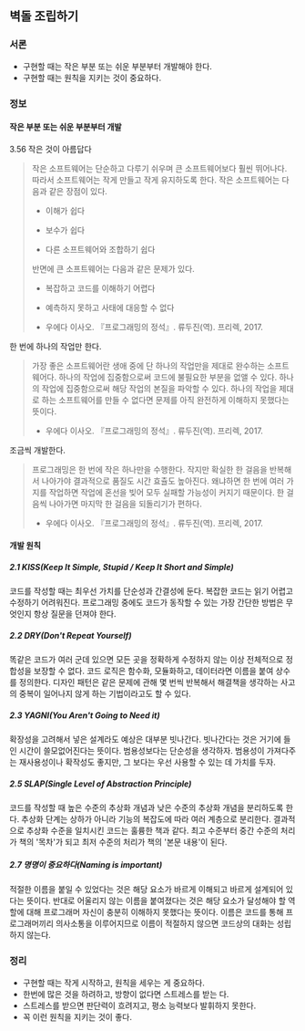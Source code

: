 ## 벽돌 조립하기
### 서론

- 구현할 때는 작은 부분 또는 쉬운 부분부터 개발해야 한다.
- 구현할 때는 원칙을 지키는 것이 중요하다.

### 정보

#### 작은 부분 또는 쉬운 부분부터 개발

3.56 작은 것이 아름답다

> 작은 소프트웨어는 단순하고 다루기 쉬우며 큰 소프트웨어보다 훨씬 뛰어나다. 따라서 소프트웨어는 작게 만들고 작게 유지하도록 한다.
> 작은 소프트웨어는 다음과 같은 장점이 있다.
>
> - 이해가 쉽다
>
> - 보수가 쉽다
>
> - 다른 소프트웨어와 조합하기 쉽다
>
> 반면에 큰 소프트웨어는 다음과 같은 문제가 있다.
>
> - 복잡하고 코드를 이해하기 어렵다
>
> - 예측하지 못하고 사태에 대응할 수 없다
>
>   
>
> - 우에다 이사오. 『프로그래밍의 정석』. 류두진(역). 프리렉, 2017.

한 번에 하나의 작업만 한다.

> 가장 좋은 소프트웨어란 생애 중에 단 하나의 작업만을 제대로 완수하는 소프트웨어다. 하나의 작업에 집중함으로써 코드에 불필요한 부분을 없앨 수 있다. 하나의 작업에 집중함으로써 해당 작업의 본질을 파악할 수 있다. 하나의 작업을 제대로 하는 소프트웨어를 만들 수 없다면 문제를 아직 완전하게 이해하지 못했다는 뜻이다.
>
> - 우에다 이사오. 『프로그래밍의 정석』. 류두진(역). 프리렉, 2017.

조금씩 개발한다.

> 프로그래밍은 한 번에 작은 하나만을 수행한다. 작지만 확실한 한 걸음을 반복해서 나아가야 결과적으로 품질도 시간 효츌도 높아진다. 왜냐하면 한 번에 여러 가지를 작업하면 작업에 혼선을 빚어 모두 실패할 가능성이 커지기 때문이다. 한 걸음씩 나아가면 마지막 한 걸음을 되돌리기가 편하다.
>
> - 우에다 이사오. 『프로그래밍의 정석』. 류두진(역). 프리렉, 2017.

#### 개발 원칙

##### 2.1 KISS(Keep It Simple, Stupid / Keep It Short and Simple)

코드를 작성할 때는 최우선 가치를 단순성과 간결성에 둔다. 복잡한 코드는 읽기 어렵고 수정하기 어려워진다. 프로그래밍 중에도 코드가 동작할 수 있는 가장 간단한 방법은 무엇인지 항상 질문을 던져야 한다.

##### 2.2 DRY(Don't Repeat Yourself)

똑같은 코드가 여러 군데 있으면 모든 곳을 정확하게 수정하지 않는 이상 전체적으로 정합성을 보장할 수 없다. 코드 로직은 함수화, 모듈화하고, 데이터라면 이름을 붙여 상수를 정의한다.
디자인 패턴은 같은 문제에 관해 몇 번씩 반복해서 해결책을 생각하는 사고의 중복이 일어나지 않게 하는 기법이라고도 할 수 있다.

##### 2.3 YAGNI(You Aren't Going to Need it)

확장성을 고려해서 넣은 설계라도 예상은 대부분 빗나간다. 빗나간다는 것은 거기에 들인 시간이 쓸모없어진다는 뜻이다. 범용성보다는 단순성을 생각하자. 범용성이 가져다주는 재사용성이나 확작성도 좋지만, 그 보다는 우선 사용할 수 있는 데 가치를 두자. 

##### 2.5 SLAP(Single Level of Abstraction Principle)

코드를 작성할 때 높은 수준의 추상화 개념과 낮은 수준의 추상화 개념을 분리하도록 한다. 추상화 단계는 상하가 아니라 기능의 복잡도에 따라 여러 계층으로 분리한다. 결과적으로 추상화 수준을 일치시킨 코드는 훌륭한 책과 같다. 최고 수준부터 중간 수준의 처리가 책의 '목차'가 되고 최저 수준의 처리가 책의 '본문 내용'이 된다.

##### 2.7 명명이 중요하다(Naming is important)

적절한 이름을 붙일 수 있었다는 것은 해당 요소가 바르게 이해되고 바르게 설계되어 있다는 뜻이다. 반대로 어울리지 않는 이름을 붙여졌다는 것은 해당 요소가 달성해야 할 역할에 대해 프로그래머 자신이 충분히 이해하지 못했다는 뜻이다.
이름은 코드를 통해 프로그래머끼리 의사소통을 이루어지므로 이름이 적절하지 않으면 코드상의 대화는 성립하지 않는다.

### 정리

- 구현할 때는 작게 시작하고, 원칙을 세우는 게 중요하다.
- 한번에 많은 것을 하려하고, 방향이 없다면 스트레스를 받는 다.
- 스트레스를 받으면 판단력이 흐려지고, 평소 능력보다 발휘하지 못한다.
- 꼭 이런 원칙을 지키는 것이 좋다.